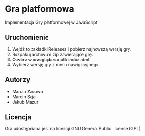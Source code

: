 # Gra platformowa
Implementacja Gry platformowej w JavaScript

## Uruchomienie
1. Wejdź to zakładki Releases i pobierz najnowszą wersję gry.
1. Rozpakuj archiwum zip zawierające grę.
1. Otwórz w przeglądarce plik index.html
1. Wybierz wersję gry z menu nawigacyjnego.

## Autorzy
* Marcin Zasuwa
* Marcin Saja
* Jakub Mazur

## Licencja 
Gra udostępniana jest na licencji GNU General Public License (GPL)
